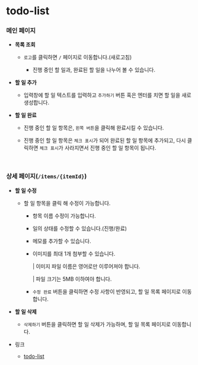 # todo-list

### 메인 페이지

- **목록 조회**

  - `로고`를 클릭하면 `/` 페이지로 이동합니다.(새로고침)

    - 진행 중인 할 일과, 완료된 할 일을 나누어 볼 수 있습니다.

- **할 일 추가**

  - 입력창에 할 일 텍스트를 입력하고 `추가하기` 버튼 혹은 엔터를 치면 할 일을 새로 생성합니다.

- **할 일 완료**

  - 진행 중인 할 일 항목은, `왼쪽 버튼`을 클릭해 완료시킬 수 있습니다.

  - 진행 중인 할 일 항목은 `체크 표시`가 되어 완료된 할 일 항목에 추가되고, 다시 클릭하면 `체크 표시`가 사라지면서 진행 중인 할 일 항목이 됩니다.

<br>

### 상세 페이지(`/items/{itemId}`)

- **할 일 수정**

  - 할 일 항목을 클릭 해 수정이 가능합니다.

    - 항목 이름 수정이 가능합니다.

    - 일의 상태를 수정할 수 있습니다.(진행/완료)

    - 메모를 추가할 수 있습니다.

    - 이미지를 최대 1개 첨부할 수 있습니다.

      | 이미지 파일 이름은 영어로만 이루어져야 합니다.

      | 파일 크기는 5MB 이하여야 합니다.

    - `수정 완료` 버튼을 클릭하면 수정 사항이 반영되고, 할 일 목록 페이지로 이동합니다.

- **할 일 삭제**

  - `삭제하기` 버튼을 클릭하면 할 일 삭제가 가능하며, 할 일 목록 페이지로 이동합니다.

- 링크

  - [todo-list](https://todo-list-alpha-inky-48.vercel.app/)
